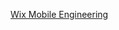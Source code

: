 [Wix Mobile Engineering](https://www.youtube.com/watch?v=8z8QlhibwvM&list=PL_dMh3xjQSU_geVFkcJ0ruXpQHnB3eTW8)
